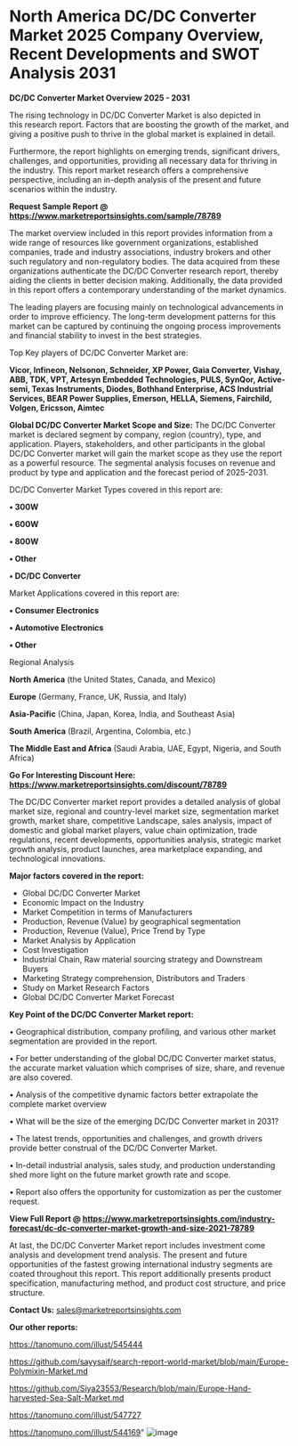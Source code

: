 # North America DC/DC Converter Market 2025 Company Overview, Recent Developments and SWOT Analysis 2031

<Strong> DC/DC Converter Market Overview 2025 - 2031</strong>

The rising technology in DC/DC Converter Market is also depicted in this research report. Factors that are boosting the growth of the market, and giving a positive push to thrive in the global market is explained in detail.

Furthermore, the report highlights on emerging trends, significant drivers, challenges, and opportunities, providing all necessary data for thriving in the industry. This report market research offers a comprehensive perspective, including an in-depth analysis of the present and future scenarios within the industry.

<strong>Request Sample Report @ <a href=https://www.marketreportsinsights.com/sample/78789>https://www.marketreportsinsights.com/sample/78789</a></strong>

The market overview included in this report provides information from a wide range of resources like government organizations, established companies, trade and industry associations, industry brokers and other such regulatory and non-regulatory bodies. The data acquired from these organizations authenticate the DC/DC Converter research report, thereby aiding the clients in better decision making. Additionally, the data provided in this report offers a contemporary understanding of the market dynamics.

The leading players are focusing mainly on technological advancements in order to improve efficiency. The long-term development patterns for this market can be captured by continuing the ongoing process improvements and financial stability to invest in the best strategies.

Top Key players of DC/DC Converter Market are:

<strong>Vicor, Infineon, Nelsonon, Schneider, XP Power, Gaia Converter, Vishay, ABB, TDK, VPT, Artesyn Embedded Technologies, PULS, SynQor, Active-semi, Texas Instruments, Diodes, Bothhand Enterprise, ACS Industrial Services, BEAR Power Supplies, Emerson, HELLA, Siemens, Fairchild, Volgen, Ericsson, Aimtec</strong>

<strong><b>Global DC/DC Converter Market Scope and Size:</b></strong>
The DC/DC Converter market is declared segment by company, region (country), type, and application. Players, stakeholders, and other participants in the global DC/DC Converter market will gain the market scope as they use the report as a powerful resource. The segmental analysis focuses on revenue and product by type and application and the forecast period of 2025-2031.

DC/DC Converter Market Types covered in this report are:

<strong>• 300W

• 600W

• 800W

• Other

• DC/DC Converter</strong>

Market Applications covered in this report are:

<strong>• Consumer Electronics

• Automotive Electronics

• Other</strong> 

Regional Analysis

<strong>North America</strong> (the United States, Canada, and Mexico)

<strong>Europe</strong> (Germany, France, UK, Russia, and Italy)

<strong>Asia-Pacific</strong> (China, Japan, Korea, India, and Southeast Asia)

<strong>South America</strong> (Brazil, Argentina, Colombia, etc.)

<strong>The Middle East and Africa</strong> (Saudi Arabia, UAE, Egypt, Nigeria, and South Africa)

<strong>Go For Interesting Discount Here: <a href=https://www.marketreportsinsights.com/discount/78789>https://www.marketreportsinsights.com/discount/78789</a></strong>

The DC/DC Converter market report provides a detailed analysis of global market size, regional and country-level market size, segmentation market growth, market share, competitive Landscape, sales analysis, impact of domestic and global market players, value chain optimization, trade regulations, recent developments, opportunities analysis, strategic market growth analysis, product launches, area marketplace expanding, and technological innovations.

<strong><b>Major factors covered in the report:</b></strong>
<ul>
  <li>Global DC/DC Converter Market </li>
  <li>Economic Impact on the Industry</li>
  <li>Market Competition in terms of Manufacturers</li>
  <li>Production, Revenue (Value) by geographical segmentation</li>
  <li>Production, Revenue (Value), Price Trend by Type</li>
  <li>Market Analysis by Application</li>
  <li>Cost Investigation</li>
  <li>Industrial Chain, Raw material sourcing strategy and Downstream Buyers</li>
  <li>Marketing Strategy comprehension, Distributors and Traders</li>
  <li>Study on Market Research Factors</li>
  <li>Global DC/DC Converter Market Forecast</li>
</ul>

<strong><b>Key Point of the DC/DC Converter Market report:</b></strong>

• Geographical distribution, company profiling, and various other market segmentation are provided in the report.

• For better understanding of the global DC/DC Converter market status, the accurate market valuation which comprises of size, share, and revenue are also covered.

• Analysis of the competitive dynamic factors better extrapolate the complete market overview

• What will be the size of the emerging DC/DC Converter market in 2031?

• The latest trends, opportunities and challenges, and growth drivers provide better construal of the DC/DC Converter Market.

• In-detail industrial analysis, sales study, and production understanding shed more light on the future market growth rate and scope.

• Report also offers the opportunity for customization as per the customer request.

<strong><b>View Full Report @ <a href=https://www.marketreportsinsights.com/industry-forecast/dc-dc-converter-market-growth-and-size-2021-78789>https://www.marketreportsinsights.com/industry-forecast/dc-dc-converter-market-growth-and-size-2021-78789</a></b></strong>


At last, the DC/DC Converter Market report includes investment come analysis and development trend analysis. The present and future opportunities of the fastest growing international industry segments are coated throughout this report. This report additionally presents product specification, manufacturing method, and product cost structure, and price structure.

<strong>Contact Us:</strong>
sales@marketreportsinsights.com

<strong>Our other reports:</strong>

<a href=https://tanomuno.com/illust/545444>https://tanomuno.com/illust/545444</a>

<a href=https://github.com/sayysaif/search-report-world-market/blob/main/Europe-Polymixin-Market.md>https://github.com/sayysaif/search-report-world-market/blob/main/Europe-Polymixin-Market.md</a>

<a href=https://github.com/Siya23553/Research/blob/main/Europe-Hand-harvested-Sea-Salt-Market.md>https://github.com/Siya23553/Research/blob/main/Europe-Hand-harvested-Sea-Salt-Market.md</a>

<a href=https://tanomuno.com/illust/547727>https://tanomuno.com/illust/547727</a>

<a href=https://tanomuno.com/illust/544169>https://tanomuno.com/illust/544169</a>"
![image](https://github.com/user-attachments/assets/512dd2e6-aa61-4051-92f5-b97c4860686c)
